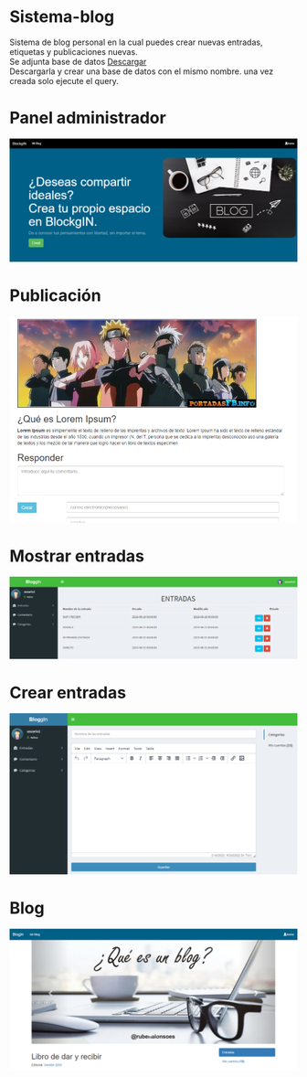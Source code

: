 # Sistema-blog
Sistema de blog personal en la cual puedes crear nuevas entradas, etiquetas y publicaciones nuevas. <br>
Se adjunta base de datos <a href="https://github.com/joseguamanp/Sistema-blog/blob/master/blog.sql">Descargar </a> <br>
Descargarla y crear una base de datos con el mismo nombre. una vez creada solo ejecute el query.
<h1>Panel administrador</h1>
<p align="center"> <img src="https://github.com/joseguamanp/Sistema-blog/blob/master/public/imagen/capturas/principal.PNG"/> 
<h1>Publicación</h1>
<p align="center"> <img src="https://github.com/joseguamanp/Sistema-blog/blob/master/public/imagen/capturas/publicacion.PNG"/>   
<h1>Mostrar entradas</h1>
<p align="center"> <img src="https://github.com/joseguamanp/Sistema-blog/blob/master/public/imagen/capturas/entradas.PNG"/> 
<h1>Crear entradas</h1>
<p align="center"> <img src="https://github.com/joseguamanp/Sistema-blog/blob/master/public/imagen/capturas/crear-entradas.PNG"/> 
<h1>Blog </h1>
<p align="center"> <img src="https://github.com/joseguamanp/Sistema-blog/blob/master/public/imagen/capturas/blog1.PNG"/> 
    

